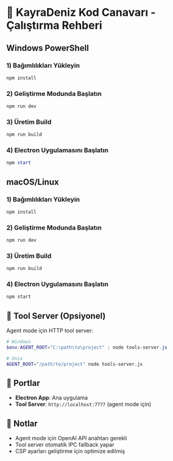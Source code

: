# 🚀 KayraDeniz Kod Canavarı - Çalıştırma Rehberi

## Windows PowerShell

### 1) Bağımlılıkları Yükleyin

```powershell
npm install
```

### 2) Geliştirme Modunda Başlatın

```powershell
npm run dev
```

### 3) Üretim Build

```powershell
npm run build
```

### 4) Electron Uygulamasını Başlatın

```powershell
npm start
```

## macOS/Linux

### 1) Bağımlılıkları Yükleyin

```bash
npm install
```

### 2) Geliştirme Modunda Başlatın

```bash
npm run dev
```

### 3) Üretim Build

```bash
npm run build
```

### 4) Electron Uygulamasını Başlatın

```bash
npm start
```

## 🔧 Tool Server (Opsiyonel)

Agent mode için HTTP tool server:

```powershell
# Windows
$env:AGENT_ROOT="C:\path\to\project" ; node tools-server.js
```

```bash
# Unix
AGENT_ROOT="/path/to/project" node tools-server.js
```

## 📁 Portlar

- **Electron App**: Ana uygulama
- **Tool Server**: `http://localhost:7777` (agent mode için)

## 🎯 Notlar

- Agent mode için OpenAI API anahtarı gerekli
- Tool server otomatik IPC fallback yapar
- CSP ayarları geliştirme için optimize edilmiş
